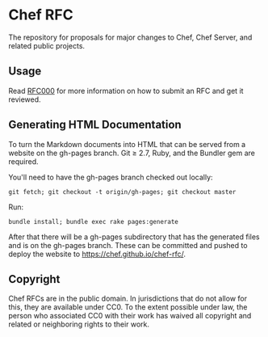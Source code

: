 # Chef RFC

The repository for proposals for major changes to Chef, Chef Server, and related public projects.

## Usage

Read [RFC000](https://github.com/opscode/chef-rfc/blob/master/rfc000-rfc-process.md#submitting-an-rfc) for more information on how to submit an RFC and get it reviewed.

## Generating HTML Documentation

To turn the Markdown documents into HTML that can be served from a website on
the gh-pages branch. Git ≥ 2.7, Ruby, and the Bundler gem are required.

You'll need to have the gh-pages branch checked out locally:

    git fetch; git checkout -t origin/gh-pages; git checkout master

Run:

    bundle install; bundle exec rake pages:generate

After that there will be a gh-pages subdirectory that has the generated files
and is on the gh-pages branch. These can be committed and pushed to deploy the
website to https://chef.github.io/chef-rfc/.

## Copyright

Chef RFCs are in the public domain. In jurisdictions that do not allow for this, they are available under CC0. To the extent possible under law, the person who associated CC0 with their work has waived all copyright and related or neighboring rights to their work.
